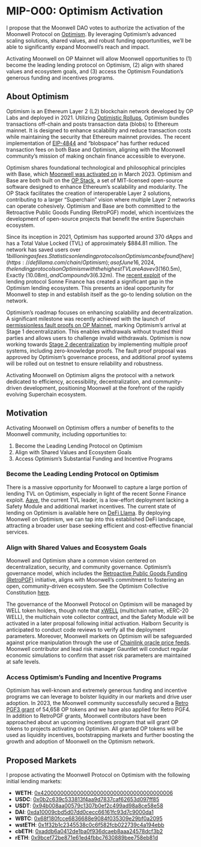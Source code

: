 # MIP-O00: Optimism Activation 

I propose that the Moonwell DAO votes to authorize the activation of the
Moonwell Protocol on [Optimism](https://www.optimism.io/). By leveraging
Optimism’s advanced scaling solutions, shared values, and robust funding
opportunities, we’ll be able to significantly expand Moonwell’s reach and
impact.

Activating Moonwell on OP Mainnet will allow Moonwell opportunities to (1)
become the leading lending protocol on Optimism, (2) align with shared values
and ecosystem goals, and (3) access the Optimism Foundation’s generous funding
and incentives programs.

## About Optimism

Optimism is an Ethereum Layer 2 (L2) blockchain network developed by OP Labs and
deployed in 2021. Utilizing
[Optimistic Rollups](https://docs.optimism.io/stack/protocol/rollup/overview),
Optimism bundles transactions off-chain and posts transaction data (blobs) to
Ethereum mainnet. It is designed to enhance scalability and reduce transaction
costs while maintaining the security that Ethereum mainnet provides. The recent
implementation of [EIP-4844](https://www.eip4844.com/) and “blobspace” has
further reduced transaction fees on both Base and Optimism, aligning with the
Moonwell community’s mission of making onchain finance accessible to everyone.

Optimism shares foundational technological and philosophical principles with
Base, which
[Moonwell was activated on](https://forum.moonwell.fi/t/mip-39-activate-moonwell-on-base-mainnet/414)
in March 2023. Optimism and Base are both built on the
[OP Stack](https://docs.optimism.io), a set of MIT-licensed open-source software
designed to enhance Ethereum’s scalability and modularity. The OP Stack
facilitates the creation of interoperable Layer 2 solutions, contributing to a
larger “Superchain” vision where multiple Layer 2 networks can operate
cohesively. Optimism and Base are both committed to the Retroactive Public Goods
Funding (RetroPGF) model, which incentivizes the development of open-source
projects that benefit the entire Superchain ecosystem.

Since its inception in 2021, Optimism has supported around 370 dApps and has a
Total Value Locked (TVL) of approximately $884.81 million. The network has saved
users over $1 billion in gas fees. Statistics on lending protocols on Optimism
can be found [here](https://defillama.com/chain/Optimism); as of June 16, 2024,
the lending protocols on Optimism with the highest TVL are Aave v3 ($160.5m),
Exactly ($10.08m), and Compound v3 ($6.32m). The
[recent exploit](https://rekt.news/sonne-finance-rekt/) of the lending protocol
Sonne Finance has created a significant gap in the Optimism lending ecosystem.
This presents an ideal opportunity for Moonwell to step in and establish itself
as the go-to lending solution on the network.

Optimism’s roadmap focuses on enhancing scalability and decentralization. A
significant milestone was recently achieved with the launch of
[permissionless fault proofs on OP Mainnet](https://optimism.mirror.xyz/izdAoJ8ooyhDfwFLFoCcUfB1icPLFn8AImBws4oaqw8),
marking Optimism’s arrival at Stage 1 decentralization. This enables withdrawals
without trusted third parties and allows users to challenge invalid withdrawals.
Optimism is now working towards
[Stage 2 decentralization](https://blog.oplabs.co/endgame-is-stage-2/) by
implementing multiple proof systems, including zero-knowledge proofs. The fault
proof proposal was approved by Optimism’s governance process, and additional
proof systems will be rolled out on testnet to ensure reliability and
robustness.

Activating Moonwell on Optimism aligns the protocol with a network dedicated to
efficiency, accessibility, decentralization, and community-driven development,
positioning Moonwell at the forefront of the rapidly evolving Superchain
ecosystem.

## Motivation

Activating Moonwell on Optimism offers a number of benefits to the Moonwell
community, including opportunities to:

1. Become the Leading Lending Protocol on Optimism
2. Align with Shared Values and Ecosystem Goals
3. Access Optimism’s Substantial Funding and Incentive Programs

### Become the Leading Lending Protocol on Optimism

There is a massive opportunity for Moonwell to capture a large portion of
lending TVL on Optimism, especially in light of the recent Sonne Finance
exploit. [Aave](https://aave.com/), the current TVL leader, is a low-effort
deployment lacking a Safety Module and additional market incentives. The current
state of lending on Optimism is available here on
[DeFi Llama](https://defillama.com/protocols/Lending/Optimism). By deploying
Moonwell on Optimism, we can tap into this established DeFi landscape,
attracting a broader user base seeking efficient and cost-effective financial
services.

### Align with Shared Values and Ecosystem Goals

Moonwell and Optimism share a common vision centered on decentralization,
security, and community governance. Optimism’s governance model, which includes
the [Retroactive Public Goods Funding (RetroPGF)](https://retropgfhub.com/)
initiative, aligns with Moonwell’s commitment to fostering an open,
community-driven ecosystem​. See the Optimism Collective Constitution
[here](https://gov.optimism.io/t/working-constitution-of-the-optimism-collective/55).

The governance of the Moonwell Protocol on Optimism will be managed by WELL
token holders, though note that
[xWELL](https://forum.moonwell.fi/t/mip-m23-and-mip-m24-multichain-governor-and-well-migration/820#mutichain-well-xwell-9)
(multichain native, xERC-20 WELL), the multichain vote collector contract, and
the Safety Module will be activated in a later proposal following initial
activation. Halborn Security is anticipated to conduct code reviews to verify
all the deployment parameters. Moreover, Moonwell markets on Optimism will be
safeguarded against price manipulation through the use of
[Chainlink oracle price feeds](https://blog.chain.link/levels-of-data-aggregation-in-chainlink-price-feeds/).
Moonwell contributor and lead risk manager Gauntlet will conduct regular
economic simulations to confirm that asset risk parameters are maintained at
safe levels.

### Access Optimism’s Funding and Incentive Programs

Optimism has well-known and extremely generous funding and incentive programs we
can leverage to bolster liquidity in our markets and drive user adoption. In
2023, the Moonwell community successfully secured a
[Retro PGF3 grant](https://optimism-agora-prod.agora-prod.workers.dev/retropgf/3/application/0xeff464a4d1163c24dea3777598667b31c6b68cea03649e0e8dbaa80fad82fc5f)
of 54,658 OP tokens and we have also applied for Retro PGF4. In addition to
RetroPGF grants, Moonwell contributors have been approached about an upcoming
incentives program that will grant OP tokens to projects activating on Optimism.
All granted OP tokens will be used as liquidity incentives, bootstrapping
markets and further boosting the growth and adoption of Moonwell on the Optimism
network.

## Proposed Markets

I propose activating the Moonwell Protocol on Optimism with the following
initial lending markets:

- **WETH**:
  [0x4200000000000000000000000000000000000006](https://optimistic.etherscan.io/token/0x4200000000000000000000000000000000000006)
- **USDC**:
  [0x0b2c639c533813f4aa9d7837caf62653d097ff85](https://optimistic.etherscan.io/token/0x0b2c639c533813f4aa9d7837caf62653d097ff85)
- **USDT**:
  [0x94b008aa00579c1307b0ef2c499ad98a8ce58e58](https://optimistic.etherscan.io/token/0x94b008aa00579c1307b0ef2c499ad98a8ce58e58)
- **DAI**:
  [0xda10009cbd5d07dd0cecc66161fc93d7c9000da1](https://optimistic.etherscan.io/address/0xda10009cbd5d07dd0cecc66161fc93d7c9000da1)
- **WBTC**:
  [0x68f180fcce6836688e9084f035309e29bf0a2095](https://optimistic.etherscan.io/token/0x68f180fcce6836688e9084f035309e29bf0a2095)
- **wstETH**:
  [0x1f32b1c2345538c0c6f582fcb022739c4a194ebb](https://optimistic.etherscan.io/token/0x1f32b1c2345538c0c6f582fcb022739c4a194ebb)
- **cbETH**:
  [0xaddb6a0412de1ba0f936dcaeb8aaa24578dcf3b2](https://optimistic.etherscan.io/address/0xaddb6a0412de1ba0f936dcaeb8aaa24578dcf3b2)
- **rETH**:
  [0x9bcef72be871e61ed4fbbc7630889bee758eb81d](https://optimistic.etherscan.io/address/0x9bcef72be871e61ed4fbbc763088)
